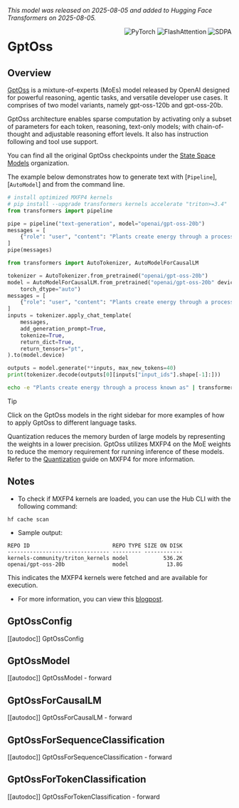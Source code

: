 <!--Copyright 2025 The HuggingFace Team. All rights reserved.

Licensed under the Apache License, Version 2.0 (the "License"); you may not use this file except in compliance with
the License. You may obtain a copy of the License at

http://www.apache.org/licenses/LICENSE-2.0

Unless required by applicable law or agreed to in writing, software distributed under the License is distributed on
an "AS IS" BASIS, WITHOUT WARRANTIES OR CONDITIONS OF ANY KIND, either express or implied. See the License for the
specific language governing permissions and limitations under the License.

⚠️ Note that this file is in Markdown but contain specific syntax for our doc-builder (similar to MDX) that may not be
rendered properly in your Markdown viewer.

-->
*This model was released on 2025-08-05 and added to Hugging Face Transformers on 2025-08-05.*

<div style="float: right;">
    <div class="flex flex-wrap space-x-1">
        <img alt="PyTorch" src="https://img.shields.io/badge/PyTorch-DE3412?style=flat&logo=pytorch&logoColor=white">
        <img alt="FlashAttention" src="https://img.shields.io/badge/%E2%9A%A1%EF%B8%8E%20FlashAttention-eae0c8?style=flat">
        <img alt="SDPA" src="https://img.shields.io/badge/SDPA-DE3412?style=flat&logo=pytorch&logoColor=white">
    </div>
</div>

# GptOss

## Overview

[GptOss](https://huggingface.co/papers/2508.10925) is a mixture-of-experts (MoEs) model released by OpenAI designed for powerful reasoning, agentic tasks, and versatile developer use cases. It comprises of two model variants, namely gpt-oss-120b and gpt-oss-20b.

GptOss architecture enables sparse computation by activating only a subset of parameters for each token, reasoning, text-only models; with chain-of-thought and adjustable reasoning effort levels. It also has instruction following and tool use support.

You can find all the original GptOss checkpoints under the [State Space Models](https://huggingface.co/openai) organization.

The example below demonstrates how to generate text with [`Pipeline`], [`AutoModel`] and from the command line.

<hfoptions id="usage">
<hfoption id="Pipeline">

```py
# install optimized MXFP4 kernels
# pip install --upgrade transformers kernels accelerate "triton>=3.4"
from transformers import pipeline

pipe = pipeline("text-generation", model="openai/gpt-oss-20b")
messages = [
    {"role": "user", "content": "Plants create energy through a process known as"},
]
pipe(messages)
```

</hfoption>
<hfoption id="AutoModel">

```py
from transformers import AutoTokenizer, AutoModelForCausalLM

tokenizer = AutoTokenizer.from_pretrained("openai/gpt-oss-20b")
model = AutoModelForCausalLM.from_pretrained("openai/gpt-oss-20b" device_map="auto",
    torch_dtype="auto")
messages = [
    {"role": "user", "content": "Plants create energy through a process known as"},
]
inputs = tokenizer.apply_chat_template(
	messages,
	add_generation_prompt=True,
	tokenize=True,
	return_dict=True,
	return_tensors="pt",
).to(model.device)

outputs = model.generate(**inputs, max_new_tokens=40)
print(tokenizer.decode(outputs[0][inputs["input_ids"].shape[-1]:]))
```
</hfoption>
<hfoption id="transformers CLI">

```bash
echo -e "Plants create energy through a process known as" | transformers run --task text-generation --model openai/gpt-oss-20b --device 0
```

</hfoption>
</hfoptions>

> [!TIP]
> Click on the GptOss models in the right sidebar for more examples of how to apply GptOss to different language tasks.

Quantization reduces the memory burden of large models by representing the weights in a lower precision. GptOss utilizes MXFP4 on the MoE weights to reduce the memory requirement for running inference of these models. Refer to the [Quantization](../quantization/mxfp4) guide on MXFP4 for more information.


## Notes

- To check if MXFP4 kernels are loaded, you can use the Hub CLI with the following command:

```
hf cache scan
```

- Sample output:

```
REPO ID                          REPO TYPE SIZE ON DISK
-------------------------------- --------- ------------
kernels-community/triton_kernels model           536.2K
openai/gpt-oss-20b               model            13.8G
```

This indicates the MXFP4 kernels were fetched and are available for execution.

- For more information, you can view this [blogpost](https://huggingface.co/blog/faster-transformers).


## GptOssConfig

[[autodoc]] GptOssConfig

## GptOssModel

[[autodoc]] GptOssModel
    - forward

## GptOssForCausalLM

[[autodoc]] GptOssForCausalLM
    - forward

## GptOssForSequenceClassification

[[autodoc]] GptOssForSequenceClassification
    - forward

## GptOssForTokenClassification

[[autodoc]] GptOssForTokenClassification
    - forward
